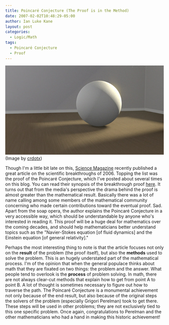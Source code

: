 ```yaml
---
title: Poincaré Conjecture (The Proof is in the Method)
date: 2007-02-02T10:48:29-05:00
author: Ian Luke Kane
layout: post
categories:
  - Logic/Math
tags:
  - Poincaré Conjecture
  - Proof
---
```


![(Image by crdotx)](/assets/sphere.jpg)  
(Image by [crdotx](http://www.flickr.com/photos/crdot/5627705898/sizes/z/in/photostream/))

Though I'm a little bit late on this,
[Science Magazine](http://www.sciencemag.org/index.dtl) recently
published a great article on the scientific breakthroughs of 2006.
Topping the list was the proof of the Poincaré Conjecture, which I've
posted about several times on this blog. You can read their synopsis of
the breakthrough proof
[here](http://www.sciencemag.org/cgi/content/full/314/5807/1848). It
turns out that from the media's perspective the drama behind the proof
is almost greater than the mathematical result. Basically there was a
lot of name calling among some members of the mathematical community
concerning who made certain contributions toward the eventual proof.
Sad. Apart from the soap opera, the author explains the
Poincaré Conjecture in a very accessible way, which should be
understandable by anyone who's interested in reading it. This proof will
be a huge deal for mathematics over the coming decades, and should help
mathematicians better understand topics such as the "Navier-Stokes
equation [of fluid dynamics] and the Einstein equation
[of general relativity]."

Perhaps the most interesting thing to note is that the article focuses
not only on the **result** of the problem (the proof itself), but also
the **methods** used to solve the problem. This is an hugely understated
part of the mathematical process. I'm of the opinion that when the
general populace thinks about math that they are fixated on two things:
the problem and the answer. What people tend to overlook is the
**process** of problem solving. In math, there are not always clear-cut
methods that explain how to get from point A to point B. A lot of
thought is sometimes necessary to figure out how to traverse the path.
The Poincaré Conjecture is a monumental achievement not only because of
the end result, but also because of the original steps the solvers of
the problem (especially Grigori Perelman) took to get there. These steps
will be used in other problems; they are not exclusively tied to this
one specific problem. Once again, congratulations to Perelman and the
other mathematicians who had a hand in making this historic achievement!